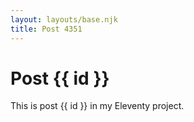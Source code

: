 ```yaml
---
layout: layouts/base.njk
title: Post 4351
---
```


# Post {{ id }}

This is post {{ id }} in my Eleventy project.
